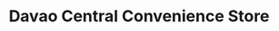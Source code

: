 ---
title: "Davao Central Convenience Store"
url: /davao-city/davao-central-convenience-store-matina-aplaya-road/
shop: Lebensmittel
---